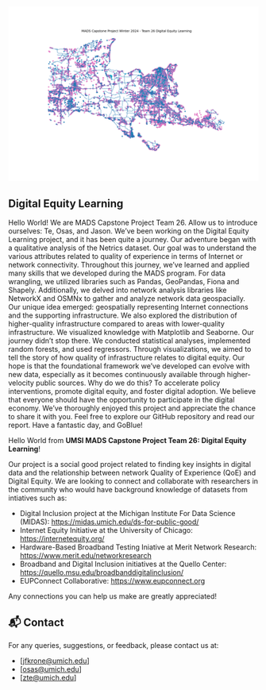 ![Image for readme in git hub - decorative](images/project_plot.png)

## Digital Equity Learning

Hello World! We are MADS Capstone Project Team 26. Allow us to introduce ourselves: Te, Osas, and Jason. We’ve been working on the Digital Equity Learning project, and it has been quite a journey.
Our adventure began with a qualitative analysis of the Netrics dataset. Our goal was to understand the various attributes related to quality of experience in terms of Internet or network connectivity. Throughout this journey, we’ve learned and applied many skills that we developed during the MADS program.
For data wrangling, we utilized libraries such as Pandas, GeoPandas, Fiona and Shapely. Additionally, we delved into network analysis libraries like NetworkX and OSMNx to gather and analyze network data geospacially. Our unique idea emerged: geospatially representing Internet connections and the supporting infrastructure. We also explored the distribution of higher-quality infrastructure compared to areas with lower-quality infrastructure. We visualized knowledge with Matplotlib and Seaborne.
Our journey didn’t stop there. We conducted statistical analyses, implemented random forests, and used regressors. Through visualizations, we aimed to tell the story of how quality of infrastructure relates to digital equity. Our hope is that the foundational framework we’ve developed can evolve with new data, especially as it becomes continuously available through higher-velocity public sources.
Why do we do this? To accelerate policy interventions, promote digital equity, and foster digital adoption. We believe that everyone should have the opportunity to participate in the digital economy.
We’ve thoroughly enjoyed this project and appreciate the chance to share it with you. Feel free to explore our GitHub repository and read our report. Have a fantastic day, and GoBlue!





Hello World from **UMSI MADS Capstone Project Team 26: Digital Equity Learning**!

Our project is a social good project related to finding key insights in digital data and the relationship between network Quality of Experience (QoE) and Digital Equity.
We are looking to connect and collaborate with researchers in the community who would have background knowledge of datasets from intiatives such as:

- Digital Inclusion project at the Michigan Institute For Data Science (MIDAS): https://midas.umich.edu/ds-for-public-good/
- Internet Equity Initiative at the University of Chicago: https://internetequity.org/
- Hardware-Based Broadband Testing Iniative at Merit Network Research: https://www.merit.edu/networkresearch
- Broadband and Digital Inclusion initiatives at the Quello Center: https://quello.msu.edu/broadbanddigitalinclusion/
- EUPConnect Collaborative: https://www.eupconnect.org

 
Any connections you can help us make are greatly appreciated!

## 📬 Contact

For any queries, suggestions, or feedback, please contact us at:
- [jfkrone@umich.edu]
- [osas@umich.edu]
- [zte@umich.edu]
